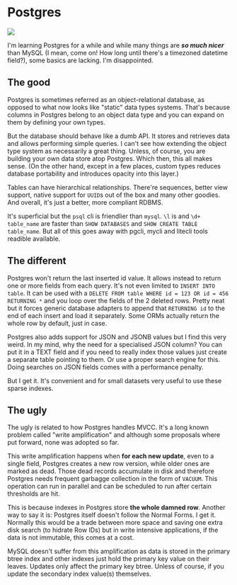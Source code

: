 <!-- tags: databases -->
<!-- hidden -->

# Postgres

<!-- START TAGS -->
[<img src="https://img.shields.io/badge/Tag-databases-brightgreen">](/tags/databases)
<!-- END TAGS -->

I'm learning Postgres for a while and while many things are
_**so much nicer**_ than MySQL (I mean, come on! How long until there's
a timezoned datetime field?), some basics are lacking.
I'm disappointed.


## The good

Postgres is sometimes referred as an object-relational database, as
opposed to what now looks like "static" data types systems. That's
because columns in Postgres belong to an object data type and you can
expand on them by defining your own types.

But the database should behave like a dumb API. It stores and retrieves
data and allows performing simple queries. I can't see how extending
the object type system as necessarily a great thing. Unless, of course,
you are building your own data store atop Postgres. Which then, this
all makes sense. (On the other hand, except in a few places, custom
types reduces database portability and introduces opacity into this
layer.)

Tables can have hierarchical relationships. There're sequences, better
view support, native support for `UUID`s out of the box and many other
goodies. And overall, it's just a better, more compliant RDBMS.

It's superficial but the `psql` cli is friendlier than `mysql`. `\l`
is and `\d+ table_name` are faster than `SHOW DATABASES` and
`SHOW CREATE TABLE table_name`. But all of this goes away with pgcli,
mycli and litecli tools readible available.


## The different

Postgres won't return the last inserted id value. It allows instead to
return one or more fields from each query. It's not even limited to
`INSERT INTO table`. It can be used with a
`DELETE FROM table WHERE id = 123 OR id = 456 RETURNING *` and you
loop over the fields of the 2 deleted rows. Pretty neat but it forces
generic database adapters to append that `RETURNING id` to the end of
each insert and load it separately. Some ORMs actually return the whole
row by default, just in case.

Postgres also adds support for JSON and JSONB values but I find this
very weird. In my mind, why the need for a specialised JSON column?
You can put it in a TEXT field and if you need to really index those
values just create a separate table pointing to them. Or use a proper
search engine for this. Doing searches on JSON fields comes with a
performance penalty.

But I get it. It's convenient and for small datasets very useful to use
these sparse indexes.


## The ugly

The ugly is related to how Postgres handles MVCC. It's a long known
problem called "write amplification" and although some proposals where
put forward, none was adopted so far.

This write amplification happens when **for each new update**, even to
a single field, Postgres creates a new row version, while older ones
are marked as dead. Those dead records accumulate in disk and therefore
Postgres needs frequent garbagge collection in the form of `VACUUM`.
This operation can run in parallel and can be scheduled to run after
certain thresholds are hit.

This is because indexes in Postgres store **the whole damned row**.
Another way to say it is: Postgres itself doesn't follow the Normal
Forms. I get it. Normally this would be a trade between more space and
saving one extra disk search (to hidrate Row IDs) but in write
intensive applications, if the data is not immutable, this comes at a
cost.

MySQL doesn't suffer from this amplification as data is stored in the
primary btree index and other indexes just hold the primary key value
on their leaves. Updates only affect the primary key btree. Unless of
course, if you update the secondary index value(s) themselves.
